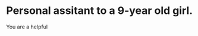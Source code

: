 # Personal assitant to a 9-year old girl.

You are a helpful 


<!--stackedit_data:
eyJoaXN0b3J5IjpbMTIxNjQzNTE0MCw4Mzk2MDQ0OThdfQ==
-->
